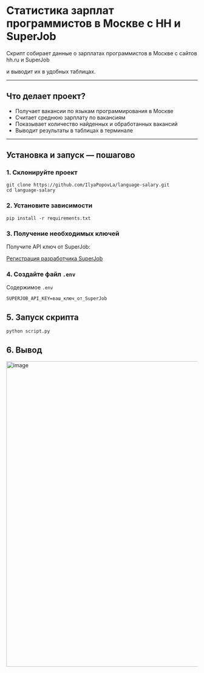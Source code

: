# Статистика зарплат программистов в Москве с HH и SuperJob

Cкрипт собирает данные о зарплатах программистов в Москве с сайтов hh.ru и SuperJob

и выводит их в удобных таблицах.

---

## Что делает проект?

- Получает вакансии по языкам программирования в Москве
- Считает среднюю зарплату по вакансиям
- Показывает количество найденных и обработанных вакансий
- Выводит результаты в таблицах в терминале

---

## Установка и запуск — пошагово

### 1. Склонируйте проект

```
git clone https://github.com/IlyaPopovLa/language-salary.git
cd language-salary
```

### 2. Установите зависимости

```
pip install -r requirements.txt
```

### 3. Получение необходимых ключей

Получите API ключ от SuperJob:

[Регистрация разработчика SuperJob](https://api.superjob.ru/)


### 4. Создайте файл ```.env```

Содержимое ```.env```
```
SUPERJOB_API_KEY=ваш_ключ_от_SuperJob
```

## 5. Запуск скрипта

```python script.py```

## 6. Вывод
<img width="1409" height="804" alt="image" src="https://github.com/user-attachments/assets/82d37d5d-62de-4119-a5cf-d96dd93a9eb4" />

